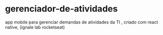 # gerenciador-de-atividades
app mobile para gerenciar demandas de atividades da TI ,  criado com react native, (ignale lab rocketseat)
